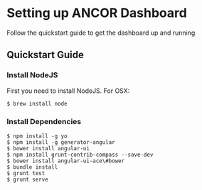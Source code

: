 # Setting up ANCOR Dashboard

Follow the quickstart guide to get the dashboard up and running

## Quickstart Guide

### Install NodeJS

First you need to install NodeJS. For OSX:

    $ brew install node

### Install Dependencies

```
$ npm install -g yo
$ npm install -g generator-angular
$ bower install angular-ui
$ npm install grunt-contrib-compass --save-dev
$ bower install angular-ui-ace\#bower
$ bundle install
$ grunt test
$ grunt serve
```

